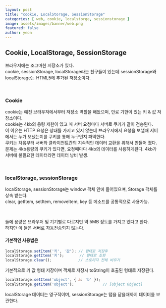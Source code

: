 ```yaml
---
layout: post
title: "cookie, LocalStorage, SessionStorage" 
categories: [ web, cookie, localstorge, sessionstorage ]
image: assets/images/banner/web.png
featured: false
author: yeon
---
```



## Cookie, LocalStorage, SessionStorage
브라우저에는 조그마한 저장소가 있다. <br>
cookie, sessionStorage, localStorage라는 친구들이 있는데 sessionStorage와 localStorage는 HTML5에 추가된 저장소이다. <br>

<br>

### Cookie
cookie는 예전 브라우저에서부터 저장소 역할을 해왔으며, 만료 기한이 있는 키 & 값 저장소이다. <br>
cookie는 4kb의 용량 제한이 있고 매 서버 요청마다 서버로 쿠키가 같이 전송된다. <br>
이 이유는 HTTP 요청은 상태를 가지고 있지 않는데 브라우저에서 요청을 보낼때 서버에서는 누가 보냈는지를 쿠키를 통해 누구인지 파악한다. <br>
쿠키는 처음부터 서버와 클라이언트간의 지속적인 데이터 교환을 위해서 만들어 졌다. <br>
문제는 4kb용량의 쿠키가 있다면, 요청때마다 4kb의 데이터를 사용하게된다. 4kb가 서버에 불필요한 데이터라면 데이터 낭비 발생. <br>

<br>

### localStorage, sessionStorage
localStorage, sessionStorage는 window 객체 안에 들어있으며, Storage 객체를 상속 받는다. <br>
clear, getItem, setItem, removeItem, key 등 메소드를 공통적으로 사용가능. <br>

<br>

둘에 용량은 브라우저 및 기기별로 다르지만 약 5MB 정도를 가지고 있다고 한다. <br>
하지만 이 둘은 서버로 자동전송되지 않는다. <br>


#### 기본적인 사용법은
```javascript
localStorage.setItem('키', '값'); // 형태로 저장후
localStorage.getItem('키'); 		 // 형태로 조회
localStorage.clear(); 			 // 스토리지 전체 비우기
```

기본적으로 키 값 형태 저장이며 객체로 저장시 toString이 호출된 형태로 저장된다. <br>

```javascript
localStorage.setItem('object', { a: 'b' });
localStorage.getItem('object'); 			// [object Object]
```

localStorage 데이터는 영구적이며, sessionStorage는 탭을 닫을때까지 데이터를 보관한다. <br>

<br><br><br>